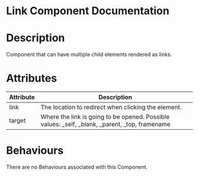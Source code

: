 # Link Component Documentation

# Description

Component that can have multiple child elements rendered as links.

# Attributes

| Attribute | Description                                                                                        |
| --------- | -------------------------------------------------------------------------------------------------- |
| link      | The location to redirect when clicking the element.                                                |
| target    | Where the link is going to be opened. Possible values: \_self, \_blank, \_parent, \_top, framename |

# Behaviours

There are no Behaviours associated with this Component.
